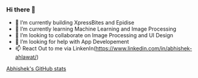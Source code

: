 ### Hi there 👋

- 🔭 I’m currently building XpressBites and Epidise 
- 🌱 I’m currently learning Machine Learning and Image Processing
- 👯 I’m looking to collaborate on Image Processing and UI Design
- 🤔 I’m looking for help with App Developement
- 📫 React Out to me via LinkenIn(https://www.linkedin.com/in/abhishek-ahlawat/)

[Abhishek's GitHub stats](https://github-readme-stats.vercel.app/api?username=AbhiAhlawat)
